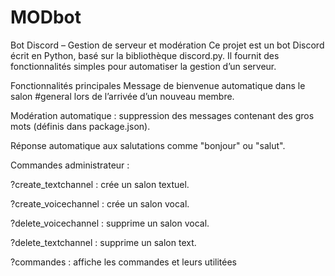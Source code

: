 # MODbot
Bot Discord – Gestion de serveur et modération
Ce projet est un bot Discord écrit en Python, basé sur la bibliothèque discord.py.
Il fournit des fonctionnalités simples pour automatiser la gestion d’un serveur.

Fonctionnalités principales
Message de bienvenue automatique dans le salon #general lors de l’arrivée d’un nouveau membre.

Modération automatique : suppression des messages contenant des gros mots (définis dans package.json).

Réponse automatique aux salutations comme "bonjour" ou "salut".

Commandes administrateur :

?create_textchannel <nom> : crée un salon textuel.

?create_voicechannel <nom> : crée un salon vocal.

?delete_voicechannel <nom> : supprime un salon vocal.

?delete_textchannel <nom> : supprime un salon text.

?commandes : affiche les commandes et leurs utilitées

